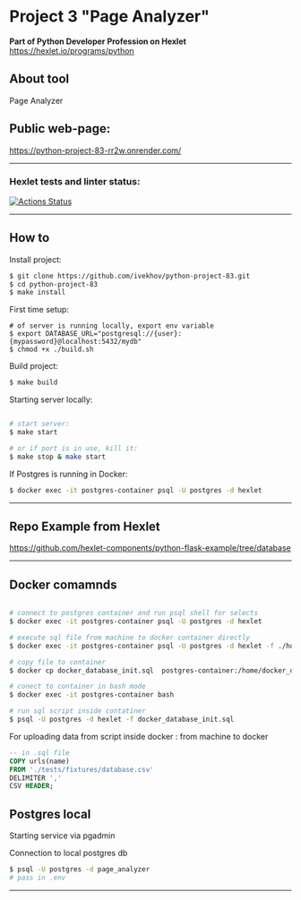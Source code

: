 # Project 3 "Page Analyzer"

**Part of Python Developer Profession on Hexlet**
https://hexlet.io/programs/python


## About tool

Page Analyzer


## Public web-page:

https://python-project-83-rr2w.onrender.com/


---

### Hexlet tests and linter status:

[![Actions Status](https://github.com/ivekhov/python-project-83/actions/workflows/hexlet-check.yml/badge.svg)](https://github.com/ivekhov/python-project-83/actions)


----
## How to

Install project: 
```bash
$ git clone https://github.com/ivekhov/python-project-83.git
$ cd python-project-83
$ make install
```

First time setup:

```bash:
# of server is running locally, export env variable
$ export DATABASE_URL="postgresql://{user}:{mypassword}@localhost:5432/mydb"
$ chmod +x ./build.sh
```

Build project:

```bash
$ make build
```

Starting server locally:

```bash

# start server:
$ make start

# or if port is in use, kill it:
$ make stop & make start

```

If Postgres is running in Docker:

```bash
$ docker exec -it postgres-container psql -U postgres -d hexlet
```

----

## Repo Example from Hexlet

https://github.com/hexlet-components/python-flask-example/tree/database



-------------

## Docker comamnds


```bash

# connect to postgres container and run psql shell for selects 
$ docker exec -it postgres-container psql -U postgres -d hexlet

# execute sql file from machine to docker container directly
$ docker exec -it postgres-container psql -U postgres -d hexlet -f ./home/docker_database_init.sql

# copy file to container
$ docker cp docker_database_init.sql  postgres-container:/home/docker_database_init.sql

# conect to container in bash mode
$ docker exec -it postgres-container bash

# run sql script inside contatiner
$ psql -U postgres -d hexlet -f docker_database_init.sql

```

For uploading data from script inside docker : from machine to docker

```sql
-- in .sql file
COPY urls(name) 
FROM './tests/fixtures/database.csv' 
DELIMITER ','
CSV HEADER;
```

## Postgres local

Starting service via pgadmin


Connection to local postgres db 

``` bash
$ psql -U postgres -d page_analyzer 
# pass in .env

```






-------------

